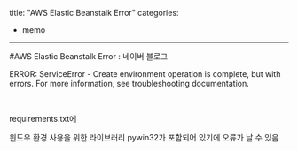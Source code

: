 title: "AWS Elastic Beanstalk Error"
categories:
 - memo
---
#AWS Elastic Beanstalk Error : 네이버 블로그








ERROR: ServiceError - Create environment operation is complete, but with errors. For more information, see troubleshooting documentation.

​

requirements.txt에 

윈도우 환경 사용을 위한 라이브러리 pywin32가 포함되어 있기에 오류가 날 수 있음